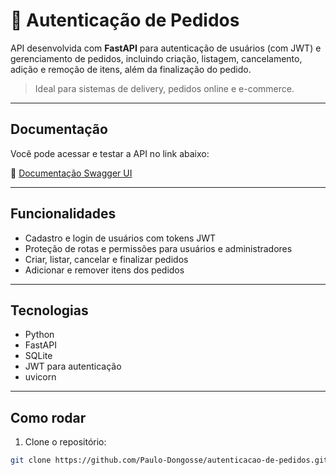 # 🔐 Autenticação de Pedidos

API desenvolvida com **FastAPI** para autenticação de usuários (com JWT) e gerenciamento de pedidos, incluindo criação, listagem, cancelamento, adição e remoção de itens, além da finalização do pedido.

> Ideal para sistemas de delivery, pedidos online e e-commerce.

---
## Documentação

Você pode acessar e testar a API no link abaixo:

🔗 [Documentação Swagger UI](https://autenticacao-de-pedidos.onrender.com/docs)

---

## Funcionalidades

- Cadastro e login de usuários com tokens JWT  
- Proteção de rotas e permissões para usuários e administradores  
- Criar, listar, cancelar e finalizar pedidos  
- Adicionar e remover itens dos pedidos  

---

## Tecnologias

- Python  
- FastAPI  
- SQLite  
- JWT para autenticação
- uvicorn 

---

## Como rodar

1. Clone o repositório:  
```bash
git clone https://github.com/Paulo-Dongosse/autenticacao-de-pedidos.git
